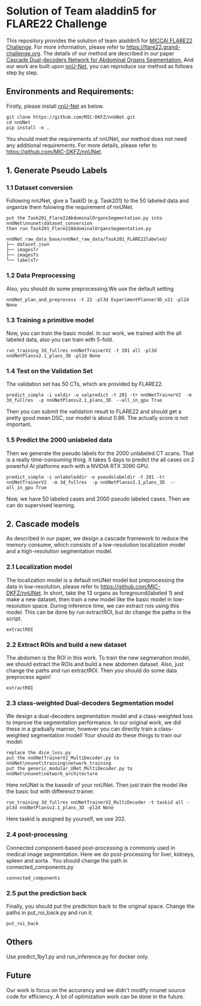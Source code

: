 # Solution of Team aladdin5 for FLARE22 Challenge
This repository provides the solution of team aladdin5 for [MICCAI FLARE22 Challenge](https://flare22.grand-challenge.org).
For more information, please refer to https://flare22.grand-challenge.org.
The details of our method are described in our paper [Cascade Dual-decoders Network for Abdominal Organs Segmentation.](https://openreview.net/pdf?id=20WDOkjiyTu)
And our work are built upon [nnU-Net](https://github.com/MIC-DKFZ/nnUNet), you can reproduce our method as follows step by step.  

## Environments and Requirements:
Firstly, please install [nnU-Net](https://github.com/MIC-DKFZ/nnUNet) as below.  
```
git clone https://github.com/MIC-DKFZ/nnUNet.git
cd nnUNet  
pip install -e . 
```
You should meet the requirements of nnUNet, our method does not need any additional requirements. For more details, please refer to https://github.com/MIC-DKFZ/nnUNet. 

## 1. Generate Pseudo Labels
### 1.1 Dataset conversion
Following nnUNet, give a TaskID (e.g. Task201) to the 50 labeled data and organize them folowing the requirement of nnUNet.

```
put the Task201_Flare22AbdominalOrgansSegmentation.py into nnUNet\nnunet\dataset_conversion
then run Task201_Flare22AbdominalOrgansSegmentation.py

nnUNet_raw_data_base/nnUNet_raw_data/Task201_FLARE22labeled/
├── dataset.json
├── imagesTr
├── imagesTs
└── labelsTr
```

### 1.2 Data Preprocessing
Also, you should do some preprocessing.We use the default setting
```
nnUNet_plan_and_preprocess -t 22 -pl3d ExperimentPlanner3D_v21 -pl2d None
```
### 1.3 Training a primitive model
Now, you can train the basic model. In our work, we trained with the all labeled data, also you can train with 5-fold.
```
run_training 3d_fullres nnUNetTrainerV2 -t 201 all -pl3d nnUNetPlansv2.1_plans_3D -pl2d None
```

### 1.4 Test on the Validation Set
The validation set has 50 CTs, which are provided by FLARE22. 
```
predict_simple -i valdir -o valpredict -t 201 -tr nnUNetTrainerV2  -m 3d_fullres  -p nnUNetPlansv2.1_plans_3D  --all_in_gpu True 
```
Then you can submit the validation result to FLARE22 and should get a pretty good mean DSC, our model is about 0.86. 
The actually score is not important.
### 1.5 Predict the 2000 unlabeled data
Then we generate the pseudo labels for the 2000 unlabeled CT scans. That is a really time-consuming thing. It takes 5 days to predict the all cases on 2 powerful AI platforms each with a NVIDIA RTX 3090 GPU. 
```
predict_simple -i unlabeleddir -o pseudolabeldir -t 201 -tr nnUNetTrainerV2  -m 3d_fullres  -p nnUNetPlansv2.1_plans_3D  --all_in_gpu True 
```
Now, we have 50 labeled cases and 2000 pseudo labeled cases. Then we can do supervised learning.

## 2. Cascade models 
As described in our paper, we design a cascade framework to reduce the memory consume, which consists of a low-resolution localization model and a high-resolution segmentation model.
### 2.1 Localization model
 The localization model is a default nnUNet model but preprocessing the data in low-resolution, please refer to https://github.com/MIC-DKFZ/nnUNet. 
In short, take the 13 organs as foreground(labeled 1) and make a new dataset, then train a new model like the basic model in low-resolution space. 
During inference time, we can extract rois using this model.
This can be done by run extractROI, but do change the paths in the script.
```
extractROI 
```

### 2.2 Extract ROIs and build a new dataset
The abdomen is the ROI in this work. To train the new segmenation model, we should extract the ROIs and build a new abdomen dataset.
Also, just change the paths and run extractROI. Then you should do some data preprocess again!

```
extractROI
```
### 2.3 class-weighted Dual-decoders Segmentation model
We design a dual-decoders segmentation model and a class-weighted loss to improve the segmentation performance. In our original work, we did these in a gradually manner, however you can directly train a class-weighted segmentation model!
Your should do these things to train our model:

```
replace the dice_loss.py
put the nnUNetTrainerV2_MultiDecoder.py to nnUNet\nnunet\training\network_training
put the generic_modular_UNet_MultiDecoder.py to nnUNet\nnunet\network_architecture
```
Here nnUNet is the basedir of your nnUNet.
Then just train the model like the basic but with differenct trainer.
```
run_training 3d_fullres nnUNetTrainerV2_MultiDecoder -t taskid all -pl3d nnUNetPlansv2.1_plans_3D -pl2d None
```
Here taskid is assigned by yourself, we use 202.

### 2.4  post-processing 
Connected component-based post-processing is commonly used in medical image segmentation. Here we do post-processing for liver, kidneys, spleen and aorta . You should change the path in connected_components.py
```
connected_components
```
### 2.5 put the prediction back
Finally, you should put the prediction back to the original space.
Change the paths in put_roi_back.py and run it.
```
put_roi_back
```
## Others
Use predict_1by1.py and run_inference.py for docker only.

## Future
Our work is focus on the accurancy and we didn't modify nnunet source code for efficiency. A lot of optimization work can be done in the future.
